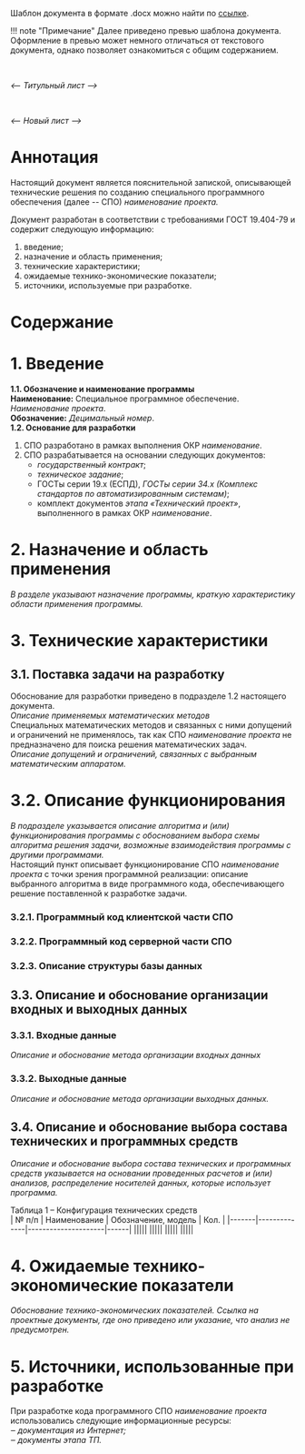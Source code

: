 Шаблон документа в формате .docx можно найти по [ссылке](). 

!!! note "Примечание" 
    Далее приведено превью шаблона документа. Оформление в превью может немного отличаться от текстового документа, однако позволяет ознакомиться с общим содержанием.

<br/>

*<--  Титульный лист  -->*

<br/>

*<--  Новый лист  -->*

# Аннотация
Настоящий документ является пояснительной запиской, описывающей технические решения по созданию специального программного обеспечения (далее -- СПО) *наименование проекта.*

Документ разработан в соответствии с требованиями ГОСТ 19.404-79 и содержит следующую информацию:
1)  введение;
2)  назначение и область применения;
3)  технические характеристики;
4)  ожидаемые технико-экономические показатели;
5)  источники, используемые при разработке.


<!--  Новый лист, используем автоформирование ворда за счет заголовков. Далее вариант для Маркдауна -->
# Содержание


<!--  Новый лист  -->
# 1. Введение
**1.1. Обозначение и наименование программы**  
**Наименование:** Специальное программное обеспечение. *Наименование проекта*.   
**Обозначение:** *Децимальный номер*.   
**1.2. Основание для разработки**  
1)	СПО разработано в рамках выполнения ОКР *наименование*.   
2)	СПО разрабатывается на основании следующих документов:   
    - *государственный контракт*;   
    - *техническое задание*;   
    - ГОСТы серии 19.х (ЕСПД), *ГОСТы серии 34.х (Комплекс стандартов по автоматизированным системам)*;   
    - комплект документов *этапа «Технический проект»*, выполненного в рамках ОКР *наименование*.


<!--  Новый лист  -->
# 2. Назначение и область применения
*В разделе указывают назначение программы, краткую характеристику
области применения программы.*


<!--  Новый лист  -->
# 3. Технические характеристики
## 3.1. Поставка задачи на разработку
Обоснование для разработки приведено в подразделе 1.2 настоящего документа.   
*Описание применяемых математических методов*   
Специальных математических методов и связанных с ними допущений и ограничений не применялось, так как СПО *наименование проекта* не предназначено для поиска решения математических задач.    
*Описание допущений и ограничений, связанных с выбранным математическим аппаратом.*  
# 3.2. Описание функционирования
*В подразделе указывается описание алгоритма и (или) функционирования программы с обоснованием выбора схемы алгоритма решения задачи, возможные взаимодействия программы с другими программами.*   
Настоящий пункт описывает функционирование СПО *наименование проекта* с точки зрения программной реализации: описание выбранного алгоритма в виде программного кода, обеспечивающего решение поставленной к разработке задачи.   

### 3.2.1.	Программный код клиентской части СПО

### 3.2.2.	Программный код серверной части СПО

### 3.2.3.	Описание структуры базы данных


## 3.3.	Описание и обоснование организации входных и выходных данных
### 3.3.1.	Входные данные 
*Описание и обоснование метода организации входных данных*

### 3.3.2.	Выходные данные
*Описание и обоснование метода организации выходных данных.*

## 3.4.	Описание и обоснование выбора состава технических и программных средств
*Описание и обоснование выбора состава технических и программных средств указывается на основании проведенных расчетов и (или) анализов, распределение носителей данных, которые использует программа.*

Таблица 1 – Конфигурация технических средств  
| № п/п | Наименование | Обозначение, модель | Кол. |
|-------|--------------|---------------------|------|
|||||
|||||
|||||
|||||

<!--  Новый лист  -->
# 4. Ожидаемые технико-экономические показатели
*Обоснование технико-экономических показателей. Ссылка на проектные документы, где оно приведено или указание, что анализ не предусмотрен.*

<!--  Новый лист  -->
# 5. Источники, использованные при разработке
При разработке кода программного СПО *наименование проекта* использовались следующие информационные ресурсы:   
*‒	документация из Интернет;   
‒	документы этапа ТП.*
